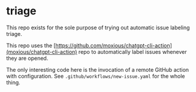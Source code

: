 # triage

This repo exists for the sole purpose of trying out automatic issue labeling triage.

This repo uses the [https://github.com/moxious/chatgpt-cli-action](moxious/chatgpt-cli-action) repo to automatically label issues whenever they are opened.

The only interesting code here is the invocation of a remote GitHub action with configuration.
See `.github/workflows/new-issue.yaml` for the whole thing.

